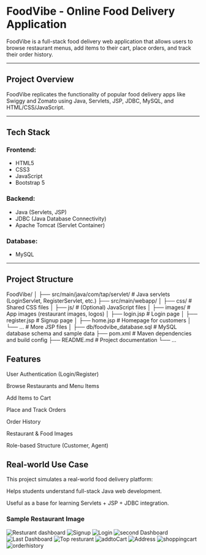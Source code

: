#  FoodVibe - Online Food Delivery Application

FoodVibe is a full-stack food delivery web application that allows users to browse restaurant menus, add items to their cart, place orders, and track their order history.

---

##  Project Overview

FoodVibe replicates the functionality of popular food delivery apps like Swiggy and Zomato using Java, Servlets, JSP, JDBC, MySQL, and HTML/CSS/JavaScript.

---

##  Tech Stack

###  Frontend:
- HTML5
- CSS3
- JavaScript
- Bootstrap 5

###  Backend:
- Java (Servlets, JSP)
- JDBC (Java Database Connectivity)
- Apache Tomcat (Servlet Container)

###  Database:
- MySQL

---

##  Project Structure

FoodVibe/
│
├── src/main/java/com/tap/servlet/ # Java servlets (LoginServlet, RegisterServlet, etc.)
├── src/main/webapp/
│ ├── css/ # Shared CSS files
│ ├── js/ # (Optional) JavaScript files
│ ├── images/ # App images (restaurant images, logos)
│ ├── login.jsp # Login page
│ ├── register.jsp # Signup page
│ ├── home.jsp # Homepage for customers
│ └── ... # More JSP files
│
├── db/foodvibe_database.sql # MySQL database schema and sample data
├── pom.xml # Maven dependencies and build config
├── README.md # Project documentation
└── ...

## Features
 User Authentication (Login/Register)

 Browse Restaurants and Menu Items

 Add Items to Cart

 Place and Track Orders

 Order History

 Restaurant & Food Images

 Role-based Structure (Customer, Agent)

## Real-world Use Case
This project simulates a real-world food delivery platform:

Helps students understand full-stack Java web development.

Useful as a base for learning Servlets + JSP + JDBC integration.


### Sample Restaurant Image

![Resturant dashboard](https://github.com/sunil55sah/FoodVibes/blob/main/Images/FoodVibes%20Dashboard.png)
![Signup](https://github.com/sunil55sah/FoodVibes/blob/main/Images/signup.png)
![Login](https://github.com/sunil55sah/FoodVibes/blob/main/Images/login.png)
![second Dashboard](https://github.com/sunil55sah/FoodVibes/blob/main/Images/FoodVibes%20Dashboard2.png)
![Last Dashboard](https://github.com/sunil55sah/FoodVibes/blob/main/Images/FoodVibes%20Last%20Dashboard%20.png)
![Top resturant](https://github.com/sunil55sah/FoodVibes/blob/main/Images/Top%20Resturant.png)
![addtoCart](https://github.com/sunil55sah/FoodVibes/blob/main/Images/add%20cart.png)
![Address](https://github.com/sunil55sah/FoodVibes/blob/main/Images/cart%20out%20address.png)
![shoppingcart](https://github.com/sunil55sah/FoodVibes/blob/main/Images/your%20shoppingCart.png)
![orderhistory](https://github.com/sunil55sah/FoodVibes/blob/main/Images/orderhistory.png)


